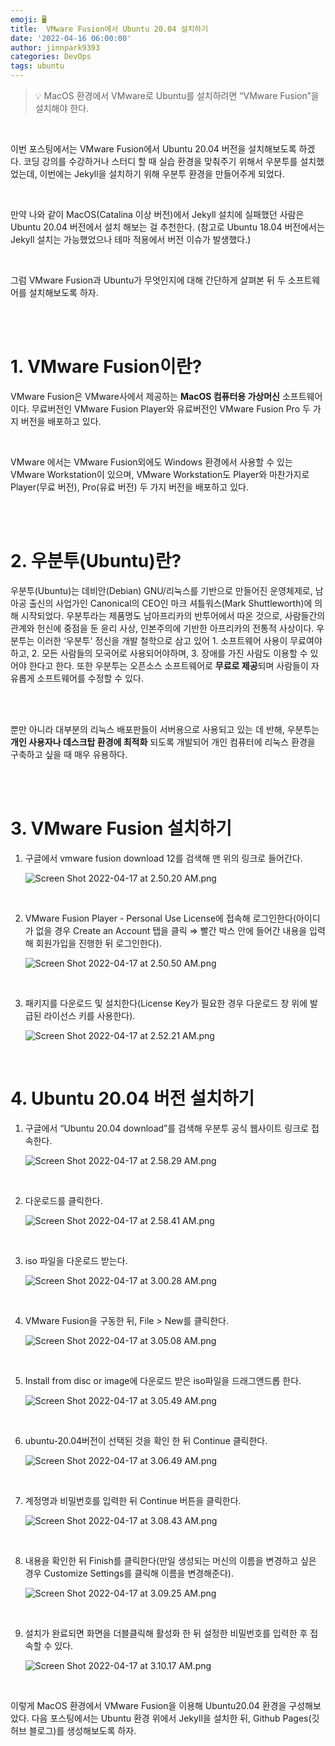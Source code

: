 ```yaml
---
emoji: 🖥️
title:  VMware Fusion에서 Ubuntu 20.04 설치하기
date: '2022-04-16 06:00:00'
author: jinnpark9393
categories: DevOps
tags: ubuntu
---
```


> 💡 MacOS 환경에서 VMware로 Ubuntu를 설치하려면 “VMware Fusion”을 설치해야 한다.

<br/>

이번 포스팅에서는 VMware Fusion에서 Ubuntu 20.04 버전을 설치해보도록 하겠다. 코딩 강의를 수강하거나 스터디 할 때 실습 환경을 맞춰주기 위해서 우분투를 설치했었는데, 이번에는 Jekyll을 설치하기 위해 우분투 환경을 만들어주게 되었다.

<br/>

만약 나와 같이 MacOS(Catalina 이상 버전)에서 Jekyll 설치에 실패했던 사람은 Ubuntu 20.04 버전에서 설치 해보는 걸 추천한다. (참고로 Ubuntu 18.04 버전에서는 Jekyll 설치는 가능했었으나 테마 적용에서 버전 이슈가 발생했다.)

<br/>

그럼 VMware Fusion과 Ubuntu가 무엇인지에 대해 간단하게 살펴본 뒤 두 소프트웨어를 설치해보도록 하자.

<br/>
<br/>

# 1. VMware Fusion이란?

VMware Fusion은 VMware사에서 제공하는 **MacOS 컴퓨터용 가상머신** 소프트웨어이다. 무료버전인 VMware Fusion Player와 유료버전인 VMware Fusion Pro 두 가지 버전을 배포하고 있다.

<br/>

VMware 에서는 VMware Fusion외에도 Windows 환경에서 사용할 수 있는 VMware Workstation이 있으며, VMware Workstation도 Player와 마찬가지로 Player(무료 버전), Pro(유료 버전) 두 가지 버전을 배포하고 있다.

<br/>
<br/>

# 2. 우분투(Ubuntu)란?

우분투(Ubuntu)는 데비안(Debian) GNU/리눅스를 기반으로 만들어진 운영체제로, 남아공 출신의 사업가인 Canonical의 CEO인 마크 셔틀워스(Mark Shuttleworth)에 의해 시작되었다. 우분투라는 제품명도 남아프리카의 반투어에서 따온 것으로, 사람들간의 관계와 헌신에 중점을 둔 윤리 사상, 인본주의에 기반한 아프리카의 전통적 사상이다. 우분투는 이러한 ‘우분투' 정신을 개발 철학으로 삼고 있어 1. 소프트웨어 사용이 무료여야하고, 2. 모든 사람들의 모국어로 사용되어야하며, 3. 장애를 가진 사람도 이용할 수 있어야 한다고 한다. 또한 우분투는 오픈소스 소프트웨어로 **무료로 제공**되며 사람들이 자유롭게 소프트웨어를 수정할 수 있다.

<br/>
<br/>

뿐만 아니라 대부분의 리눅스 배포판들이 서버용으로 사용되고 있는 데 반해, 우분투는 **개인 사용자나 데스크탑 환경에 최적화** 되도록 개발되어 개인 컴퓨터에 리눅스 환경을 구축하고 싶을 때 매우 유용하다.

<br/>
<br/>

# 3. VMware Fusion 설치하기

1. 구글에서 vmware fusion download 12를 검색해 맨 위의 링크로 들어간다.
    
    ![Screen Shot 2022-04-17 at 2.50.20 AM.png](./220417-etc-VMware-ubuntu1.png)

<br/>

2. VMware Fusion Player - Personal Use License에 접속해 로그인한다(아이디가 없을 경우 Create an Account 탭을 클릭 ⇒ 빨간 박스 안에 들어간 내용을 입력해 회원가입을 진행한 뒤 로그인한다).
    
    ![Screen Shot 2022-04-17 at 2.50.50 AM.png](./220417-etc-VMware-ubuntu2.png)

<br/>

3. 패키지를 다운로드 및 설치한다(License Key가 필요한 경우 다운로드 창 위에 발급된 라이선스 키를 사용한다).
    
    ![Screen Shot 2022-04-17 at 2.52.21 AM.png](./220417-etc-VMware-ubuntu3.png)

<br/>

# 4. Ubuntu 20.04 버전 설치하기

1. 구글에서 “Ubuntu 20.04 download”를 검색해 우분투 공식 웹사이트 링크로 접속한다.
    
    ![Screen Shot 2022-04-17 at 2.58.29 AM.png](./220417-etc-VMware-ubuntu4.png)

<br/>

2. 다운로드를 클릭한다.
    
    ![Screen Shot 2022-04-17 at 2.58.41 AM.png](./220417-etc-VMware-ubuntu5.png)

<br/>

3. iso 파일을 다운로드 받는다.
    
    ![Screen Shot 2022-04-17 at 3.00.28 AM.png](./220417-etc-VMware-ubuntu6.png)

<br/>

4. VMware Fusion을 구동한 뒤, File > New를 클릭한다.
    
    ![Screen Shot 2022-04-17 at 3.05.08 AM.png](./220417-etc-VMware-ubuntu7.png)

<br/>

5. Install from disc or image에 다운로드 받은 iso파일을 드래그앤드롭 한다.
    
    ![Screen Shot 2022-04-17 at 3.05.49 AM.png](./220417-etc-VMware-ubuntu8.png)

<br/>

6. ubuntu-20.04버전이 선택된 것을 확인 한 뒤 Continue 클릭한다.
    
    ![Screen Shot 2022-04-17 at 3.06.49 AM.png](./220417-etc-VMware-ubuntu9.png)

<br/>

7. 계정명과 비밀번호를 입력한 뒤 Continue 버튼을 클릭한다.
    
    ![Screen Shot 2022-04-17 at 3.08.43 AM.png](./220417-etc-VMware-ubuntu10.png)

<br/>

8. 내용을 확인한 뒤 Finish를 클릭한다(만일 생성되는 머신의 이름을 변경하고 싶은 경우 Customize Settings를 클릭해 이름을 변경해준다).
    
    ![Screen Shot 2022-04-17 at 3.09.25 AM.png](./220417-etc-VMware-ubuntu11.png)

<br/>   

9. 설치가 완료되면 화면을 더블클릭해 활성화 한 뒤 설정한 비밀번호를 입력한 후 접속할 수 있다.
    
    ![Screen Shot 2022-04-17 at 3.10.17 AM.png](./220417-etc-VMware-ubuntu12.png)

<br/>

이렇게 MacOS 환경에서 VMware Fusion을 이용해 Ubuntu20.04 환경을 구성해보았다. 다음 포스팅에서는 Ubuntu 환경 위에서 Jekyll을 설치한 뒤, Github Pages(깃허브 블로그)를 생성해보도록 하자.

<br/>

```toc
```